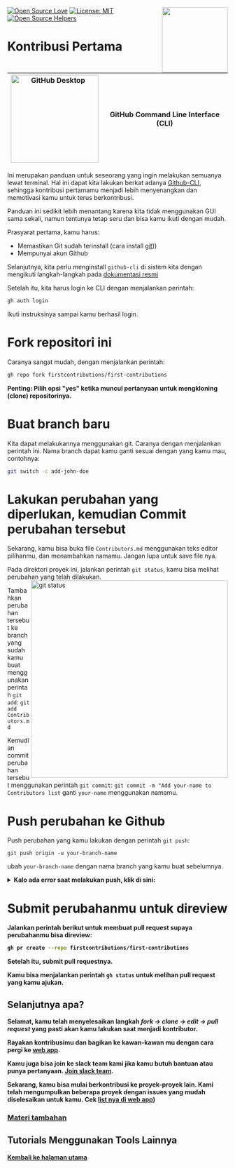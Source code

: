 [![Open Source Love](https://badges.frapsoft.com/os/v1/open-source.svg?v=103)](https://github.com/ellerbrock/open-source-badges/)
[<img align="right" width="150" src="https://firstcontributions.github.io/assets/gui-tool-tutorials/github-desktop-tutorial/join-slack-team.png">](https://join.slack.com/t/firstcontributors/shared_invite/enQtNjkxNzQwNzA2MTMwLTVhMWJjNjg2ODRlNWZhNjIzYjgwNDIyZWYwZjhjYTQ4OTBjMWM0MmFhZDUxNzBiYzczMGNiYzcxNjkzZDZlMDM)
[![License: MIT](https://img.shields.io/badge/License-MIT-green.svg)](https://opensource.org/licenses/MIT)
[![Open Source Helpers](https://www.codetriage.com/roshanjossey/first-contributions/badges/users.svg)](https://www.codetriage.com/roshanjossey/first-contributions)

# Kontribusi Pertama

| <img alt="GitHub Desktop" src="https://cdn.icon-icons.com/icons2/2157/PNG/512/github_git_hub_logo_icon_132878.png" width="200"> | GitHub Command Line Interface (CLI) |
| ------------------------------------------------------------------------------------------------------------------------------- | ----------------------------------- |

Ini merupakan panduan untuk seseorang yang ingin melakukan semuanya lewat terminal. Hal ini dapat kita lakukan berkat adanya [Github-CLI](https://cli.github.com/), sehingga kontribusi pertamamu menjadi lebih menyenangkan dan memotivasi kamu untuk terus berkontribusi.

Panduan ini sedikit lebih menantang karena kita tidak menggunakan GUI sama sekali, namun tentunya tetap seru dan bisa kamu ikuti dengan mudah.

Prasyarat pertama, kamu harus:

- Memastikan Git sudah terinstall (cara install [git](https://git-scm.com/downloads)))
- Mempunyai akun Github

Selanjutnya, kita perlu menginstall `github-cli` di sistem kita dengan mengikuti langkah-langkah pada [dokumentasi resmi](https://github.com/cli/cli#installation)

Setelah itu, kita harus login ke CLI dengan menjalankan perintah:

```bash
gh auth login
```

Ikuti instruksinya sampai kamu berhasil login.

# Fork repositori ini

Caranya sangat mudah, dengan menjalankan perintah:
```bash
gh repo fork firstcontributions/first-contributions
```

**Penting: Pilih opsi "yes" ketika muncul pertanyaan untuk mengkloning (clone) repositorinya.**

# Buat branch baru

Kita dapat melakukannya menggunakan git. Caranya dengan menjalankan perintah ini. Nama branch dapat kamu ganti sesuai dengan yang kamu mau, contohnya:

```bash
git switch -c add-john-doe
```

# Lakukan perubahan yang diperlukan, kemudian Commit perubahan tersebut

Sekarang, kamu bisa buka file `Contributors.md` menggunakan teks editor pilihanmu, dan menambahkan namamu. Jangan lupa untuk save file nya.

Pada direktori proyek ini, jalankan perintah `git status`, kamu bisa melihat perubahan yang telah dilakukan.
<img align="right" width="450" src="https://firstcontributions.github.io/assets/Readme/git-status.png" alt="git status" />

Tambahkan perubahan tersebut ke branch yang sudah kamu buat menggunakan perintah `git add`:
`git add Contributors.md`

Kemudian commit perubahan tersebut menggunakan perintah `git commit`:
`git commit -m "Add your-name to Contributors list`
ganti `your-name` menggunakan namamu.

# Push perubahan ke Github

Push perubahan yang kamu lakukan dengan perintah `git push`:

```
git push origin -u your-branch-name
```

ubah `your-branch-name` dengan nama branch yang kamu buat sebelumnya.

<details>
<summary> <strong>Kalo ada error saat melakukan push, klik di sini:<strong> </summary>

- ### Authentication Error
     <pre>remote: Support for password authentication was removed on August 13, 2021. Please use a personal access token instead.
  remote: Please see https://github.blog/2020-12-15-token-authentication-requirements-for-git-operations/ for more information.
  fatal: Authentication failed for 'https://github.com/<your-username>/first-contributions.git/'</pre>
  Buka [GitHub's tutorial](https://docs.github.com/en/authentication/connecting-to-github-with-ssh/adding-a-new-ssh-key-to-your-github-account) tentang mengenerate dan menkonfigurasi SSH key untuk akunmu.

</details>

# Submit perubahanmu untuk direview

Jalankan perintah berikut untuk membuat pull request supaya perubahanmu bisa direview:

```bash
gh pr create --repo firstcontributions/first-contributions
```

Setelah itu, submit pull requestnya.

Kamu bisa menjalankan perintah `gh status` untuk melihan pull request yang kamu ajukan.

## Selanjutnya apa?

Selamat, kamu telah menyelesaikan langkah _fork -> clone -> edit -> pull request_ yang pasti akan kamu lakukan saat menjadi kontributor.

Rayakan kontribusimu dan bagikan ke kawan-kawan mu dengan cara pergi ke [web app](https://firstcontributions.github.io/#social-share).

Kamu juga bisa join ke slack team kami jika kamu butuh bantuan atau punya pertanyaan. [Join slack team](https://join.slack.com/t/firstcontributors/shared_invite/zt-vchl8cde-S0KstI_jyCcGEEj7rSTQiA).

Sekarang, kamu bisa mulai berkontribusi ke proyek-proyek lain. Kami telah mengumpulkan beberapa proyek dengan issues yang mudah diselesaikan untuk kamu. Cek [list nya di web app](https://firstcontributions.github.io/#project-list))

### [Materi tambahan](additional-material/git_workflow_scenarios/additional-material.md)

## Tutorials Menggunakan Tools Lainnya

[Kembali ke halaman utama](https://github.com/firstcontributions/first-contributions#tutorials-using-other-tools)

